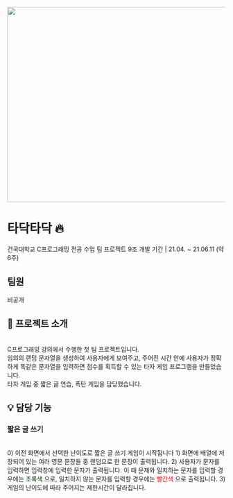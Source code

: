 <img src="https://github.com/eunalunacho/eunalunacho/assets/132866603/267c655e-03d6-40ce-86a8-99dec54286ff" width="850" height="450"> <br>
# 타닥타닥 🔥
건국대학교 C프로그래밍 전공 수업 팀 프로젝트 9조
개발 기간 | 21.04. ~ 21.06.11 (약 6주)


## 팀원
비공개


## 📖 프로젝트 소개
<br>
C프로그래밍 강의에서 수행한 첫 팀 프로젝트입니다. <br>
임의의 랜덤 문자열을 생성하여 사용자에게 보여주고, 주어진 시간 안에 사용자가 정확하게 똑같은 문자열을 입력하면 점수를 획득할 수 있는 타자 게임 프로그램을 만들었습니다. <br>
타자 게임 중 짧은 글 연습, 폭탄 게임을 담당했습니다. <br>


## 💡 담당 기능 
### 짧은 글 쓰기
<br>
0) 이전 화면에서 선택한 난이도로 짧은 글 쓰기 게임이 시작됩니다
1) 화면에 배열에 저장되어 있는 여러 영문 문장들 중 랜덤으로 한 문장이 출력됩니다.
2) 사용자가 문자를 입력하면 입력창에 입력한 문자가 출력됩니다.
   이 때 문제와 일치하는 문자를 입력할 경우에는 <span style="color:003000"> 초록색 </span>으로, 일치하지 않는 문자를 입력할 경우에는 <span style="color:red"> 빨간색 </span>으로 출력됩니다.
3) 게임의 난이도에 따라 주어지는 제한시간이 달라집니다. 
